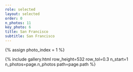 ```yaml
---
role: selected
layout: selected
order: 0
n_photos: 11
key_photo: 6
title: San Francisco
subtitle: San Francisco
---
```


{% assign photo_index = 1 %}

{% include gallery.html row_height=532 row_tol=0.3 n_start=1 n_photos=page.n_photos path=page.path %}